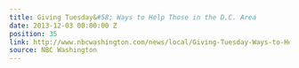 ```yaml
---
title: Giving Tuesday&#58; Ways to Help Those in the D.C. Area
date: 2013-12-03 00:00:00 Z
position: 35
link: http://www.nbcwashington.com/news/local/Giving-Tuesday-Ways-to-Help-Those-in-the-DC-Area-234304931.html
source: NBC Washington
---
```


